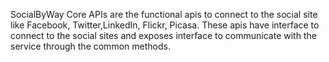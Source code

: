   SocialByWay Core APIs are the functional apis to connect to the social site like Facebook, Twitter,LinkedIn, Flickr, Picasa.
  These apis have interface to connect to the social sites and exposes interface to communicate with the service through the common methods.